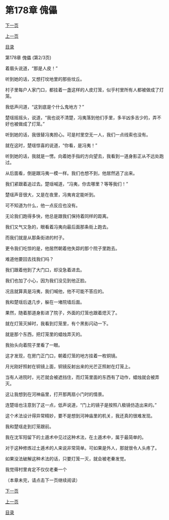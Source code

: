 <h1>第178章     傀儡</h1>
            <div><p><a href="./533_%E7%AC%AC178%E7%AB%A0_%E5%82%80%E5%84%A1.md">下一页</a></p><p><a href="./531_%E7%AC%AC178%E7%AB%A0_%E5%82%80%E5%84%A1.md">上一页</a></p><p><a href="../">目录</a></p></div>
            <div><p>第178章     傀儡 (第2/3页)</p><p>着眉头说道，“那是人皮！”</p><p>听到她的话，又想打坟地里的那些坟丘。</p><p>村子里每户人家门口，都挂着一盏这样的人皮灯笼，似乎村里所有人都被做成了灯笼。</p><p>我低声问道，“这到底是个什么鬼地方？”</p><p>楚瑶摇摇头，说道，“我也说不清楚，冯夷落到他们手里，多半凶多吉少的，弄不好也被做成了灯笼。”</p><p>听到她的话，我很替冯夷担心。可是村里空无一人，我们一点线索也没有。</p><p>就在这时，楚瑶惊喜的说道，“你看，是冯夷！”</p><p>听到她的话，我就是一愣。向着她手指的方向望去，我看到一道身影正从不远处跑过。</p><p>从后面看，倒是跟冯夷一模一样。我们也想不到，他居然逃了出来。</p><p>我们紧跟着追过去。楚瑶喊道，“冯夷，你去哪里？等等我们！”</p><p>楚瑶声音很大，又是在夜里，冯夷肯定能听到。</p><p>可不知道为什么，他一点反应也没有。</p><p>无论我们跑得多快，他总是跟我们保持着同样的距离。</p><p>我们又气又急的，眼看着冯夷向最后面那条街上跑去。</p><p>而我们就是从那条街进的村子。</p><p>更令我们吃惊的是，他居然朝着他失踪的那个院子里跑去。</p><p>难道他要回去找我们吗？</p><p>我们跟着他到了大门口，却没急着进去。</p><p>我们也加了小心，因为我们没见到他正脸。</p><p>况且就算真是冯夷，我们喊他，他不可能不答应的。</p><p>我和楚瑶后退几步，躲在一堵院墙后面。</p><p>果然，随着那道身影进了院子，外面的灯笼也跟着熄灭了。</p><p>就在灯笼灭掉时，我看到灯笼里，有个黑影闪动一下。</p><p>就是那个东西，把灯笼里的蜡烛弄灭的。</p><p>我抬头向着院子里看了一眼。</p><p>这才发现，在房门正门口，朝着灯笼的地方挂着一枚铜镜。</p><p>月光刚好照射在铜镜上面，铜镜反射出来的光芒正照射在灯笼上。</p><p>当有人进院时，光芒就会被遮挡住，而灯笼里面的东西有了动作，蜡烛就会被弄灭。</p><p>这让我想到在河神庙里，打开那两扇小门时的情景。</p><p>连楚瑶也注意到了这一点，低声说道，“门上的镜子是按照八极镜仿造出来的。”</p><p>这个术法设计得异常精妙，要不是想到河神庙里的机关，我还真的很难发现。</p><p>我和楚瑶走到灯笼跟前。</p><p>我在沈军阳留下的土遁术中见过这种术法，在土遁术中，属于最简单的。</p><p>对于这种修炼过土遁术的人来说非常简单。可如果是外人，那就很令人头疼了。</p><p>如果没法破解这种术法的话，只要灯笼一灭，就会被老秦发觉。</p><p>我觉得村里肯定不仅仅老秦一个</p><p>（本章未完，请点击下一页继续阅读）</p></div>
            <div><p><a href="./533_%E7%AC%AC178%E7%AB%A0_%E5%82%80%E5%84%A1.md">下一页</a></p><p><a href="./531_%E7%AC%AC178%E7%AB%A0_%E5%82%80%E5%84%A1.md">上一页</a></p><p><a href="../">目录</a></p></div>